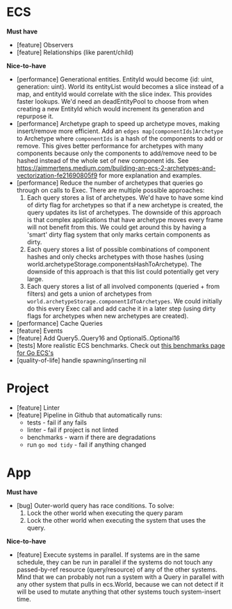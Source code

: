 # ECS
**Must have**
- [feature] Observers
- [feature] Relationships (like parent/child)

**Nice-to-have**
- [performance] Generational entities. EntityId would become {id: uint, generation: uint}. World its entityList would becomes a slice instead of a map, and entityId would correlate with the slice index. This provides faster lookups. We'd need an deadEntityPool to choose from when creating a new EntityId which would increment its generation and repurpose it.
- [performance] Archetype graph to speed up archetype moves, making insert/remove more efficient. Add an `edges map[componentIds]Archetype` to Archetype where `componentIds` is a hash of the components to add or remove. This gives better performance for archetypes with many components because only the components to add/remove need to be hashed instead of the whole set of new component ids. See https://ajmmertens.medium.com/building-an-ecs-2-archetypes-and-vectorization-fe21690805f9 for more explanation and examples.
- [performance] Reduce the number of archetypes that queries go through on calls to Exec. There are multiple possible approaches:
    1. Each query stores a list of archetypes. We'd have to have some kind of dirty flag for archetypes so that if a new archetype is created, the query updates its list of archetypes. The downside of this approach is that complex applications that have archetype moves every frame will not benefit from this. We could get around this by having a 'smart' dirty flag system that only marks certain components as dirty.
    2. Each query stores a list of possible combinations of component hashes and only checks archetypes with those hashes (using world.archetypeStorage.componentsHashToArchetype). The downside of this approach is that this list could potentially get very large.
    3. Each query stores a list of all involved components (queried + from filters) and gets a union of archetypes from `world.archetypeStorage.componentIdToArchetypes`. We could initially do this every Exec call and add cache it in a later step (using dirty flags for archetypes when new archetypes are created).
- [performance] Cache Queries
- [feature] Events
- [feature] Add Query5..Query16 and Optional5..Optional16
- [tests] More realistic ECS benchmarks. Check out [this benchmarks page for Go ECS's](https://github.com/mlange-42/go-ecs-benchmarks)
- [quality-of-life] handle spawning/inserting nil

# Project
- [feature] Linter
- [feature] Pipeline in Github that automatically runs:
    - tests - fail if any fails
    - linter - fail if project is not linted
    - benchmarks - warn if there are degradations
    - run `go mod tidy` - fail if anything changed

# App
**Must have**
- [bug] Outer-world query has race conditions. To solve:
    1. Lock the other world when executing the query param
    2. Lock the other world when executing the system that uses the query.

**Nice-to-have**
- [feature] Execute systems in parallel. If systems are in the same schedule, they can be run in parallel if the systems do not touch any passed-by-ref resource (query/resource) of any of the other systems. Mind that we can probably not run a system with a Query in parallel with any other system that pulls in ecs.World, because we can not detect if it will be used to mutate anything that other systems touch system-insert time.
